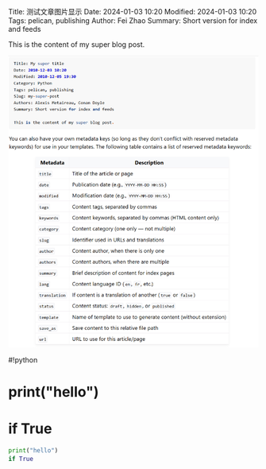 Title: 测试文章图片显示
Date: 2024-01-03 10:20
Modified: 2024-01-03 10:20
Tags: pelican, publishing
Author: Fei Zhao
Summary: Short version for index and feeds

This is the content of my super blog post.

![Markdown Article](../../images/markdown_article_template.png)


#!python
# print("hello")
# if True

```python
print("hello")
if True
```